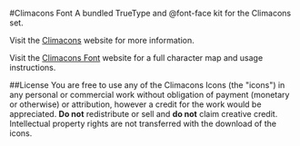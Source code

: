 #Climacons Font
A bundled TrueType and @font-face kit for the Climacons set.

Visit the <a href="http://adamwhitcroft.com/climacons/">Climacons</a> website for more information.

Visit the [Climacons Font](http://adamwhitcroft.com/climacons/font/) website for a full character map and usage instructions.

##License
You are free to use any of the Climacons Icons (the "icons") in any personal or commercial work without obligation of payment (monetary or otherwise) or attribution, however a credit for the work would be appreciated. <strong>Do not</strong> redistribute or sell and <strong>do not</strong> claim creative credit. Intellectual property rights are not transferred with the download of the icons.
